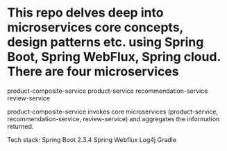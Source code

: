 # This repo delves deep into microservices core concepts, design patterns etc. using Spring Boot, Spring WebFlux, Spring cloud. There are four microservices
product-composite-service
product-service
recommendation-service
review-service

product-composite-service invokes core microservices (product-service, recommendation-service, review-service) and aggregates the information returned. 

Tech stack:
Spring Boot 2.3.4
Spring Webflux
Log4j
Gradle


